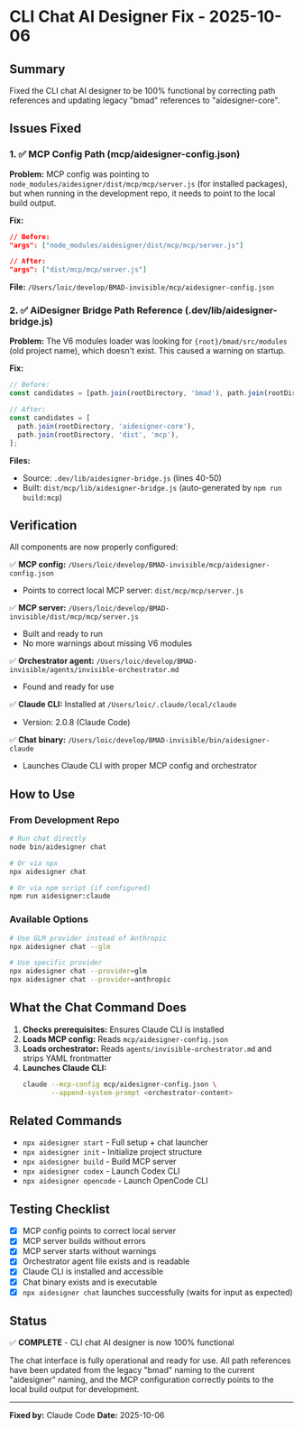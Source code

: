 # CLI Chat AI Designer Fix - 2025-10-06

## Summary

Fixed the CLI chat AI designer to be 100% functional by correcting path references and updating legacy "bmad" references to "aidesigner-core".

## Issues Fixed

### 1. ✅ MCP Config Path (mcp/aidesigner-config.json)

**Problem:** MCP config was pointing to `node_modules/aidesigner/dist/mcp/mcp/server.js` (for installed packages), but when running in the development repo, it needs to point to the local build output.

**Fix:**

```json
// Before:
"args": ["node_modules/aidesigner/dist/mcp/mcp/server.js"]

// After:
"args": ["dist/mcp/mcp/server.js"]
```

**File:** `/Users/loic/develop/BMAD-invisible/mcp/aidesigner-config.json`

### 2. ✅ AiDesigner Bridge Path Reference (.dev/lib/aidesigner-bridge.js)

**Problem:** The V6 modules loader was looking for `{root}/bmad/src/modules` (old project name), which doesn't exist. This caused a warning on startup.

**Fix:**

```javascript
// Before:
const candidates = [path.join(rootDirectory, 'bmad'), path.join(rootDirectory, 'dist', 'mcp')];

// After:
const candidates = [
  path.join(rootDirectory, 'aidesigner-core'),
  path.join(rootDirectory, 'dist', 'mcp'),
];
```

**Files:**

- Source: `.dev/lib/aidesigner-bridge.js` (lines 40-50)
- Built: `dist/mcp/lib/aidesigner-bridge.js` (auto-generated by `npm run build:mcp`)

## Verification

All components are now properly configured:

✅ **MCP config:** `/Users/loic/develop/BMAD-invisible/mcp/aidesigner-config.json`

- Points to correct local MCP server: `dist/mcp/mcp/server.js`

✅ **MCP server:** `/Users/loic/develop/BMAD-invisible/dist/mcp/mcp/server.js`

- Built and ready to run
- No more warnings about missing V6 modules

✅ **Orchestrator agent:** `/Users/loic/develop/BMAD-invisible/agents/invisible-orchestrator.md`

- Found and ready for use

✅ **Claude CLI:** Installed at `/Users/loic/.claude/local/claude`

- Version: 2.0.8 (Claude Code)

✅ **Chat binary:** `/Users/loic/develop/BMAD-invisible/bin/aidesigner-claude`

- Launches Claude CLI with proper MCP config and orchestrator

## How to Use

### From Development Repo

```bash
# Run chat directly
node bin/aidesigner chat

# Or via npx
npx aidesigner chat

# Or via npm script (if configured)
npm run aidesigner:claude
```

### Available Options

```bash
# Use GLM provider instead of Anthropic
npx aidesigner chat --glm

# Use specific provider
npx aidesigner chat --provider=glm
npx aidesigner chat --provider=anthropic
```

## What the Chat Command Does

1. **Checks prerequisites:** Ensures Claude CLI is installed
2. **Loads MCP config:** Reads `mcp/aidesigner-config.json`
3. **Loads orchestrator:** Reads `agents/invisible-orchestrator.md` and strips YAML frontmatter
4. **Launches Claude CLI:**
   ```bash
   claude --mcp-config mcp/aidesigner-config.json \
          --append-system-prompt <orchestrator-content>
   ```

## Related Commands

- `npx aidesigner start` - Full setup + chat launcher
- `npx aidesigner init` - Initialize project structure
- `npx aidesigner build` - Build MCP server
- `npx aidesigner codex` - Launch Codex CLI
- `npx aidesigner opencode` - Launch OpenCode CLI

## Testing Checklist

- [x] MCP config points to correct local server
- [x] MCP server builds without errors
- [x] MCP server starts without warnings
- [x] Orchestrator agent file exists and is readable
- [x] Claude CLI is installed and accessible
- [x] Chat binary exists and is executable
- [x] `npx aidesigner chat` launches successfully (waits for input as expected)

## Status

✅ **COMPLETE** - CLI chat AI designer is now 100% functional

The chat interface is fully operational and ready for use. All path references have been updated from the legacy "bmad" naming to the current "aidesigner" naming, and the MCP configuration correctly points to the local build output for development.

---

**Fixed by:** Claude Code
**Date:** 2025-10-06
